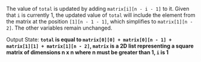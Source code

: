 The value of `total` is updated by adding `matrix[i][n - i - 1]` to it. Given that `i` is currently 1, the updated value of `total` will include the element from the matrix at the position `[1][n - 1 - 1]`, which simplifies to `matrix[1][n - 2]`. The other variables remain unchanged.

Output State: **`total` is equal to `matrix[0][0] + matrix[0][n - 1] + matrix[1][1] + matrix[1][n - 2]`, `matrix` is a 2D list representing a square matrix of dimensions n x n where n must be greater than 1, `i` is 1**